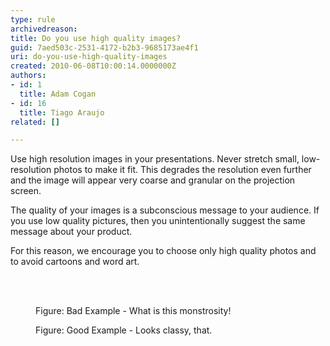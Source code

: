```yaml
---
type: rule
archivedreason: 
title: Do you use high quality images?
guid: 7aed503c-2531-4172-b2b3-9685173ae4f1
uri: do-you-use-high-quality-images
created: 2010-06-08T10:00:14.0000000Z
authors:
- id: 1
  title: Adam Cogan
- id: 16
  title: Tiago Araujo
related: []

---
```




  <p>Use high resolution images in your presentations. Never stretch small, low-resolution photos to make it fit. This degrades the resolution even further and the image will appear very coarse and granular on the projection screen.</p>
<p>The quality of your images is a subconscious message to your audience. If you use low quality pictures, then you unintentionally suggest the same message about your product.</p>
<p>For this reason, we encourage you to choose only high quality photos and to avoid cartoons and word art.</p>

<br><excerpt class='endintro'></excerpt><br>

  <dl>
    <dt><img alt="" class="ms-rteCustom-ImageArea" src="/Standards/Communication/RulesToBetterPowerpointPresentations/PublishingImages/low_d.gif" /> </dt>
    <dd class="ms-rteCustom-FigureBad">Figure&#58; Bad Example - What is this monstrosity!</dd>
</dl>
<dl>
    <dt><img alt="" class="ms-rteCustom-ImageArea" src="/Standards/Communication/RulesToBetterPowerpointPresentations/PublishingImages/high_d.jpg" /> </dt>
    <dd class="ms-rteCustom-FigureGood">Figure&#58; Good Example - Looks classy, that. </dd>
</dl>



